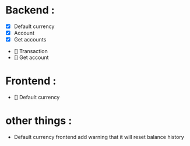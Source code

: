 # Backend :

- [x] Default currency
- [x] Account
- [x] Get accounts
- [] Transaction
- [] Get account


# Frontend :

- [] Default currency

# other things :

- Default currency frontend add warning that it will reset balance history